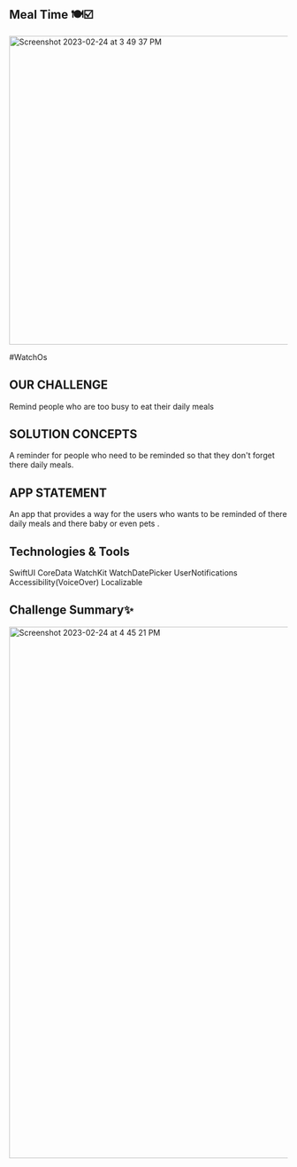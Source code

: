 ## Meal Time 🍽️☑️


<img width="557" alt="Screenshot 2023-02-24 at 3 49 37 PM" src="https://user-images.githubusercontent.com/19625138/221183041-813123b1-8a6e-4aa7-93ab-b61904a5e227.png">

#WatchOs

## OUR CHALLENGE

Remind people who are too busy to eat their daily meals

## SOLUTION CONCEPTS

A reminder for people who need to be reminded so that they don't forget there daily meals.

## APP STATEMENT

An app that provides a way for the users who wants to be reminded of there daily meals and there baby or even pets .

## Technologies & Tools

SwiftUI
CoreData
WatchKit
WatchDatePicker
UserNotifications
Accessibility(VoiceOver)
Localizable

## Challenge Summary✨

<img width="959" alt="Screenshot 2023-02-24 at 4 45 21 PM" src="https://user-images.githubusercontent.com/19625138/221195125-901650c0-1ade-4256-83d0-7067877b1ee9.png">


